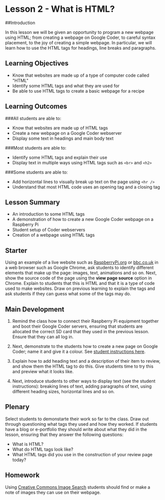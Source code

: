 # Lesson 2 - What is HTML?

##Introduction

In this lesson we will be given an opportunity to program a new webpage using HTML; from creating a webpage on Google Coder, to careful syntax placement, to the joy of creating a simple webpage. In particular, we will learn how to use the HTML tags for headings, line breaks and paragraphs.

## Learning Objectives

- Know that websites are made up of a type of computer code called "HTML"
- Identify some HTML tags and what they are used for
- Be able to use HTML tags to create a basic webpage for a recipe

## Learning Outcomes

###All students are able to:

- Know that websites are made up of HTML tags
- Create a new webpage on a Google Coder webserver
- Display some text in headings and main body text

###Most students are able to:

- Identify some HTML tags and explain their use
- Display text in multiple ways using HTML tags such as `<br>` and `<h2>`

###Some students are able to:

- Add horizontal lines to visually break up text on the page using `<hr />`
- Understand that most HTML code uses an opening tag and a closing tag


## Lesson Summary

- An introduction to some HTML tags
- A demonstration of how to create a new Google Coder webpage on a Raspberry Pi
- Student setup of Coder webservers
- Creation of a webpage using HTML tags

## Starter

Using an example of a live website such as [RaspberryPi.org](http://www.raspberrypi.org) or [bbc.co.uk](http://bbc.co.uk) in a web browser such as Google Chrome, ask students to identify different elements that make up the page: images, text, animations and so on. Next, show the source code of the page using the **view page source** option in Chrome. Explain to students that this is HTML and that it is a type of code used to make websites. Draw on previous learning to explain the tags and ask students if they can guess what some of the tags may do.

## Main Development

1. Remind the class how to connect their Raspberry Pi equipment together and boot their Google Coder servers, ensuring that students are allocated the correct SD card that they used in the previous lesson. Ensure that they can all log in.

2. Next, demonstrate to the students how to create a new page on Google Coder; name it and give it a colour. See [student instructions here](Lesson-2/student-instructions-2.md).

3. Explain how to add heading text and a description of their item to review, and show them the HTML tag to do this. Give students time to try this and preview what it looks like.

4. Next, introduce students to other ways to display text (see the student instructions): breaking lines of text, adding paragraphs of text, using different heading sizes, horizontal lines and so on.

## Plenary

Select students to demonstarte their work so far to the class. Draw out through questioning what tags they used and how they worked. If students have a blog or e-portfolio they should write about what they did in the lesson, ensuring that they answer the following questions:
- What is HTML?
- What do HTML tags look like?
- What HTML tags did you use in the construction of your review page today?

## Homework

Using [Creative Commons Image Search](http://search.creativecommons.org/) students should find or make a note of images they can use on their webpage.


